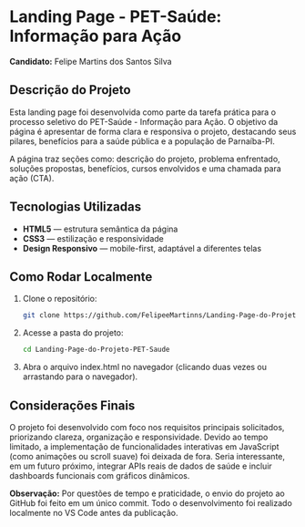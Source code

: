 # Landing Page - PET-Saúde: Informação para Ação

**Candidato:** Felipe Martins dos Santos Silva

## Descrição do Projeto

Esta landing page foi desenvolvida como parte da tarefa prática para o processo seletivo do PET-Saúde - Informação para Ação. O objetivo da página é apresentar de forma clara e responsiva o projeto, destacando seus pilares, benefícios para a saúde pública e a população de Parnaíba-PI.

A página traz seções como: descrição do projeto, problema enfrentado, soluções propostas, benefícios, cursos envolvidos e uma chamada para ação (CTA).

## Tecnologias Utilizadas

- **HTML5** — estrutura semântica da página  
- **CSS3** — estilização e responsividade  
- **Design Responsivo** — mobile-first, adaptável a diferentes telas  

## Como Rodar Localmente

1. Clone o repositório:
   ```bash
   git clone https://github.com/FelipeeMartinns/Landing-Page-do-Projeto-PET-Saude.git

2. Acesse a pasta do projeto:
   ```bash
   cd Landing-Page-do-Projeto-PET-Saude

3. Abra o arquivo index.html no navegador (clicando duas vezes ou arrastando para o navegador).



## Considerações Finais

O projeto foi desenvolvido com foco nos requisitos principais solicitados, priorizando clareza, organização e responsividade.
Devido ao tempo limitado, a implementação de funcionalidades interativas em JavaScript (como animações ou scroll suave) foi deixada de fora.
Seria interessante, em um futuro próximo, integrar APIs reais de dados de saúde e incluir dashboards funcionais com gráficos dinâmicos.

**Observação:** Por questões de tempo e praticidade, o envio do projeto ao GitHub foi feito em um único commit. Todo o desenvolvimento foi realizado localmente no VS Code antes da publicação.
